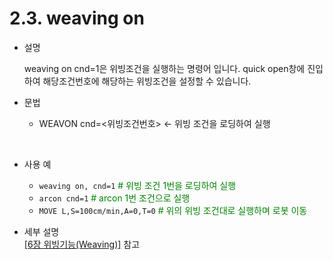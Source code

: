 ﻿# 2.3. weaving on


- 설명 
    
    weaving on cnd=1은 위빙조건을 실행하는 명령어 입니다. quick open창에 진입하여 해당조건번호에 해당하는 위빙조건을 설정할 수 있습니다.



- 문법
  
    - WEAVON cnd=<위빙조건번호>	← 위빙 조건을 로딩하여 실행
  
</br>  

- 사용 예
  
   - ```weaving on, cnd=1```  <span style="color: green"># 위빙 조건 1번을 로딩하여 실행</span>
   - ```arcon cnd=1``` <span style="color: green"># arcon 1번 조건으로 실행</span>
   - ```MOVE L,S=100cm/min,A=0,T=0``` <span style="color: green"># 위의 위빙 조건대로 실행하며 로봇 이동</span>


- 세부 설명  
  [[6장 위빙기능(Weaving)]](../6_Weaving_function/README.md) 참고


</br>
</br>